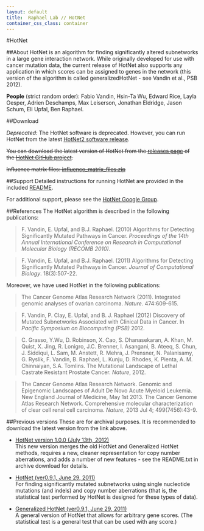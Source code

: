 ```yaml
---
layout: default
title:  Raphael Lab // HotNet
container_css_class: container
---
```


#HotNet

##About
HotNet is an algorithm for finding significantly altered subnetworks in a large gene interaction network.  While originally developed for use with cancer mutation data, the current release of HotNet also supports any application in which scores can be assigned to genes in the network (this version of the algorithm is called generalizedHotNet - see Vandin et al., PSB 2012).

**People** (strict random order): Fabio Vandin, Hsin-Ta Wu, Edward Rice, Layla Oesper, Adrien Deschamps, Max Leiserson, Jonathan Eldridge, Jason Schum, Eli Upfal, Ben Raphael.

<a name="download"></a>
##Download

*Deprecated:* The HotNet software is deprecated. However, you can run HotNet from the latest [HotNet2 software release](https://github.com/raphael-group/hotnet2).

<strike>You can download the latest version of HotNet from the [releases page](https://github.com/raphael-group/hotnet/releases) of the [HotNet GitHub project](https://github.com/raphael-group/hotnet).

Influence matrix files: [influence\_matrix\_files.zip](http://compbio-research.cs.brown.edu/projects/hotnet/influence_matrix_files.zip)</strike>

##Support
Detailed instructions for running HotNet are provided in the included [README](https://github.com/raphael-group/hotnet/blob/master/README.md).

For additional support, please see the [HotNet Google Group](https://groups.google.com/forum/#!forum/hotnet-users).

<a name="reference"></a>
##References
The HotNet algorithm is described in the following publications:

>F. Vandin, E. Upfal, and B.J. Raphael. (2010) Algorithms for Detecting Significantly Mutated Pathways in Cancer.
>*Proceedings of the 14th Annual International Conference on Research in Computational Molecular Biology (RECOMB 2010)*.

>F. Vandin, E. Upfal, and B.J. Raphael. (2011) Algorithms for Detecting Significantly Mutated Pathways in Cancer. *Journal of Computational Biology*. 18(3):507-22.

Moreover, we have used HotNet in the following publications:

>The Cancer Genome Atlas Research Network (2011). Integrated genomic analyses of ovarian carcinoma. *Nature*. 474:609-615.

>F. Vandin, P. Clay, E. Upfal, and B. J. Raphael (2012) Discovery of Mutated Subnetworks Associated with Clinical Data in Cancer. In *Pacific Symposium on Biocomputing (PSB)* 2012.

>C. Grasso, Y.Wu, D. Robinson, X. Cao, S. Dhanasekaran, A. Khan, M. Quist, X. Jing, R. Lonigro, J.C. Brenner, I. Asangani, B. Ateeq, S. Chun, J. Siddiqui, L. Sam, M. Anstett, R. Mehra, J. Prensner, N. Palanisamy, G. Ryslik, F. Vandin, B. Raphael, L. Kunju, D. Rhodes, K. Pienta, A. M. Chinnaiyan, S.A. Tomlins. The Mutational Landscape of Lethal Castrate Resistant Prostate Cancer. *Nature*, 2012.

>The Cancer Genome Atlas Research Network. Genomic and Epigenomic Landscapes of Adult De Novo Acute Myeloid Leukemia. New England Journal of Medicine, May 1st 2013.
>The Cancer Genome Atlas Research Network. Comprehensive molecular characterization of clear cell renal cell carcinoma. *Nature*, 2013 Jul 4; 499(7456):43-9.


##Previous versions
These are for archival purposes. It is recommended to download the latest version from the link above.

* [HotNet version 1.0.0 (July 13th, 2012)](http://compbio-research.cs.brown.edu/software/HotNet/HotNet_v1.0.0.zip)  
  This new version merges the old HotNet and Generalized HotNet methods, requires a new, cleaner representation for copy number aberrations, and adds a number of new features - see the README.txt in archive download for details.

* [HotNet (ver0.9.1, June 29, 2011)](http://compbio-research.cs.brown.edu/software/HotNet/HotNet_v0.9.1.zip)  
  For finding significantly mutated subnetworks using single nucleotide mutations (and indels) and copy number aberrations (that is, the statistical test performed by HotNet is designed for these types of data).

* [Generalized HotNet (ver0.9.1, June 29, 2011)](http://compbio-research.cs.brown.edu/software/HotNet/GeneralizedHotNet_v0.9.1.zip)  
  A general version of HotNet that allows for arbitrary gene scores. (The statistical test is a general test that can be used with any score.)
